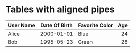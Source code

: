 # Tables with aligned pipes

|  User Name     |  Date Of Birth    |  Favorite Color    |  Age    |
|  ------------  | :-------------:   |  :---------------  |  ----:  |
|   Alice        |   2000-01-01      |   Blue             |   24    |
|   Bob          |   1995-05-23      |   Green            |   28    |
